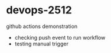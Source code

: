 # devops-2512
github  actions demonstration
- checking push event to run workflow
- testing manual trigger
